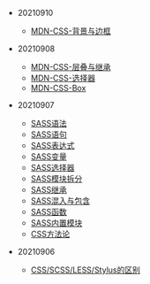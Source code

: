 * 20210910
    * [MDN-CSS-背景与边框](frontend/css/MDNCSS/基础/背景与边框.md)
* 20210908
    * [MDN-CSS-层叠与继承](frontend/css/MDNCSS/基础/层叠与继承.md)
    * [MDN-CSS-选择器](frontend/css/MDNCSS/基础/选择器.md)
    * [MDN-CSS-Box](frontend/css/MDNCSS/基础/Box.md)
* 20210907
    * [SASS语法](frontend/css/sass语法.md)
    * [SASS语句](frontend/css/sass语句.md)
    * [SASS表达式](frontend/css/sass表达式.md)
    * [SASS变量](frontend/css/sass变量.md)
    * [SASS选择器](frontend/css/sass选择器.md)
    * [SASS模块拆分](frontend/css/sass模块拆分.md)
    * [SASS继承](frontend/css/sass继承.md)
    * [SASS混入与包含](frontend/css/sass混入与包含.md)
    * [SASS函数](frontend/css/Sass函数.md)
    * [SASS内置模块](frontend/css/sass内置模块.md)
    * [CSS方法论](frontend/css/CSS_Methodologies.md)

* 20210906
    * [CSS/SCSS/LESS/Stylus的区别](frontend/css/css_scss_less_stylus.md)